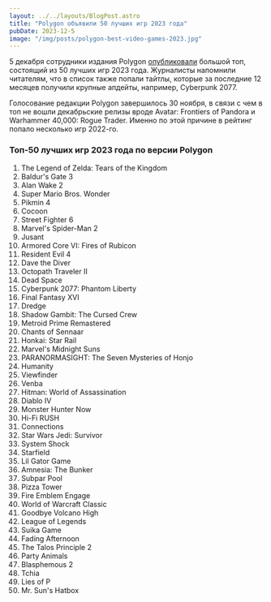 ```yaml
---
layout: ../../layouts/BlogPost.astro
title: "Polygon объявили 50 лучших игр 2023 года"
pubDate: 2023-12-5
image: "/img/posts/polygon-best-video-games-2023.jpg"
---
```


5 декабря сотрудники издания Polygon [опубликовали](https://www.polygon.com/23648669/best-video-games-2023) большой топ, состоящий из 50 лучших игр 2023 года. Журналисты напомнили читателям, что в список также попали тайтлы, которые за последние 12 месяцев получили крупные апдейты, например, Cyberpunk 2077.

Голосование редакции Polygon завершилось 30 ноября, в связи с чем в топ не вошли декабрьские релизы вроде Avatar: Frontiers of Pandora и Warhammer 40,000: Rogue Trader. Именно по этой причине в рейтинг попало несколько игр 2022-го.

### Топ-50 лучших игр 2023 года по версии Polygon

1.  The Legend of Zelda: Tears of the Kingdom
2.  Baldur's Gate 3
3.  Alan Wake 2
4.  Super Mario Bros. Wonder
5.  Pikmin 4
6.  Cocoon
7.  Street Fighter 6
8.  Marvel's Spider-Man 2
9.  Jusant
10.  Armored Core VI: Fires of Rubicon
11.  Resident Evil 4
12.  Dave the Diver
13.  Octopath Traveler II
14.  Dead Space
15.  Cyberpunk 2077: Phantom Liberty
16.  Final Fantasy XVI
17.  Dredge
18.  Shadow Gambit: The Cursed Crew
19.  Metroid Prime Remastered
20.  Chants of Sennaar
21.  Honkai: Star Rail
22.  Marvel's Midnight Suns
23.  PARANORMASIGHT: The Seven Mysteries of Honjo  
24.  Humanity
25.  Viewfinder
26.  Venba
27.  Hitman: World of Assassination  
28.  Diablo IV
29.  Monster Hunter Now
30.  Hi-Fi RUSH
31.  Connections
32.  Star Wars Jedi: Survivor
33.  System Shock
34.  Starfield
35.  Lil Gator Game
36.  Amnesia: The Bunker
37.  Subpar Pool
38.  Pizza Tower
39.  Fire Emblem Engage
40.  World of Warcraft Classic
41.  Goodbye Volcano High
42.  League of Legends
43.  Suika Game
44.  Fading Afternoon
45.  The Talos Principle 2
46.  Party Animals
47.  Blasphemous 2
48.  Tchia
49.  Lies of P
50.  Mr. Sun's Hatbox